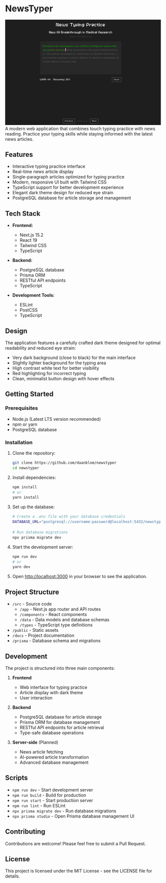 # NewsTyper
![header](./docs/Header.png)
A modern web application that combines touch typing practice with news reading. Practice your typing skills while staying informed with the latest news articles.

## Features

- Interactive typing practice interface
- Real-time news article display
- Single-paragraph articles optimized for typing practice
- Modern, responsive UI built with Tailwind CSS
- TypeScript support for better development experience
- Elegant dark theme design for reduced eye strain
- PostgreSQL database for article storage and management

## Tech Stack

- **Frontend:**
  - Next.js 15.2
  - React 19
  - Tailwind CSS
  - TypeScript

- **Backend:**
  - PostgreSQL database
  - Prisma ORM
  - RESTful API endpoints
  - TypeScript

- **Development Tools:**
  - ESLint
  - PostCSS
  - TypeScript

## Design

The application features a carefully crafted dark theme designed for optimal readability and reduced eye strain:
- Very dark background (close to black) for the main interface
- Slightly lighter background for the typing area
- High contrast white text for better visibility
- Red highlighting for incorrect typing
- Clean, minimalist button design with hover effects

## Getting Started

### Prerequisites

- Node.js (Latest LTS version recommended)
- npm or yarn
- PostgreSQL database

### Installation

1. Clone the repository:
   ```bash
   git clone https://github.com/daanblom/newstyper
   cd newstyper
   ```

2. Install dependencies:
   ```bash
   npm install
   # or
   yarn install
   ```

3. Set up the database:
   ```bash
   # Create a .env file with your database credentials
   DATABASE_URL="postgresql://username:password@localhost:5432/newstyper"
   
   # Run database migrations
   npx prisma migrate dev
   ```

4. Start the development server:
   ```bash
   npm run dev
   # or
   yarn dev
   ```

5. Open [http://localhost:3000](http://localhost:3000) in your browser to see the application.

## Project Structure

- `/src` - Source code
  - `/app` - Next.js app router and API routes
  - `/components` - React components
  - `/data` - Data models and database schemas
  - `/types` - TypeScript type definitions
- `/public` - Static assets
- `/docs` - Project documentation
- `/prisma` - Database schema and migrations

## Development

The project is structured into three main components:

1. **Frontend**
   - Web interface for typing practice
   - Article display with dark theme
   - User interaction

2. **Backend**
   - PostgreSQL database for article storage
   - Prisma ORM for database management
   - RESTful API endpoints for article retrieval
   - Type-safe database operations

3. **Server-side** (Planned)
   - News article fetching
   - AI-powered article transformation
   - Advanced database management

## Scripts

- `npm run dev` - Start development server
- `npm run build` - Build for production
- `npm run start` - Start production server
- `npm run lint` - Run ESLint
- `npx prisma migrate dev` - Run database migrations
- `npx prisma studio` - Open Prisma database management UI

## Contributing

Contributions are welcome! Please feel free to submit a Pull Request.

## License

This project is licensed under the MIT License - see the LICENSE file for details.
